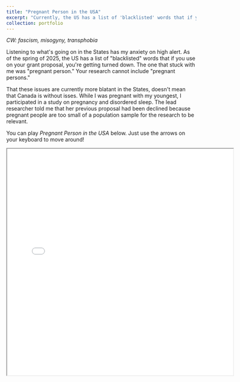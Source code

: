 ```yaml
---
title: "Pregnant Person in the USA"
excerpt: "Currently, the US has a list of 'blacklisted' words that if you use on your grant proposal, you're getting turned down. The one that stuck with me was 'pregnant person.' Your research cannot include 'pregnant persons.' <br/><img src='../images/PP_USA.png' height='250'/>"
collection: portfolio
---
```

*CW: fascism, misogyny, transphobia*

Listening to what's going on in the States has my anxiety on high alert. As of the spring of 2025, the US has a list of "blacklisted" words that if you use on your grant proposal, you're getting turned down. The one that stuck with me was "pregnant person." Your research cannot include "pregnant persons."

That these issues are currently more blatant in the States, doesn't mean that Canada is without isses. While I was pregnant with my youngest, I participated in a study on pregnancy and disordered sleep. The lead researcher told me that her previous proposal had been declined because pregnant people are too small of a population sample for the research to be relevant.

You can play *Pregnant Person in the USA* below. Just use the arrows on your keyboard to move around!

<iframe src="../pregnant_person_in_the_usa.html" title="Pregnant Person in the USA" height="600px" width="600px"></iframe>